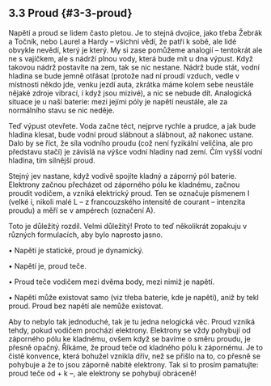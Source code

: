 ## 3.3 Proud {#3-3-proud}

Napětí a proud se lidem často pletou. Je to stejná dvojice, jako třeba Žebrák a Točník, nebo Laurel a Hardy – všichni vědí, že patří k sobě, ale lidé obvykle nevědí, který je který. My si zase pomůžeme analogií – tentokrát ale ne s vajíčkem, ale s nádrží plnou vody, která bude mít u dna výpust. Když takovou nádrž postavíte na zem, tak se nic nestane. Nádrž bude stát, vodní hladina se bude jemně otřásat (protože nad ní proudí vzduch, vedle v místnosti někdo jde, venku jezdí auta, zkrátka máme kolem sebe neustále nějaké zdroje vibrací, i když jsou mizivé), a nic se nebude dít. Analogická situace je u naší baterie: mezi jejími póly je napětí neustále, ale za normálního stavu se nic neděje.

Teď výpust otevřete. Voda začne téct, nejprve rychle a prudce, a jak bude hladina klesat, bude vodní proud slábnout a slábnout, až nakonec ustane. Dalo by se říct, že síla vodního proudu (což není fyzikální veličina, ale pro představu stačí) je závislá na výšce vodní hladiny nad zemí. Čím vyšší vodní hladina, tím silnější proud.

Stejný jev nastane, když vodivě spojíte kladný a záporný pól baterie. Elektrony začnou přecházet od záporného pólu ke kladnému, začnou proudit vodičem, a vzniká elektrický proud. Ten se označuje písmenem I (velké i, nikoli malé L – z francouzského intensité de courant – intenzita proudu) a měří se v ampérech (označení A).

Toto je důležitý rozdíl. Velmi důležitý! Proto to teď několikrát zopakuju v různých formulacích, aby bylo naprosto jasno.

• Napětí je statické, proud je dynamický.

• Napětí je, proud teče.

• Proud teče vodičem mezi dvěma body, mezi nimiž je napětí.

• Napětí může existovat samo (viz třeba baterie, kde je napětí), aniž by tekl proud. Proud bez napětí ale nemůže existovat.

Aby to nebylo tak jednoduché, tak je tu jedna nelogická věc. Proud vzniká tehdy, pokud vodičem prochází elektrony. Elektrony se vždy pohybují od záporného pólu ke kladnému, ovšem když se bavíme o směru proudu, je přesně opačný. Říkáme, že proud teče od kladného pólu k zápornému. Je to čistě konvence, která bohužel vznikla dřív, než se přišlo na to, co přesně se pohybuje a že to jsou záporně nabité elektrony. Tak si to prosím pamatujte: proud teče od + k –, ale elektrony se pohybují obráceně!
